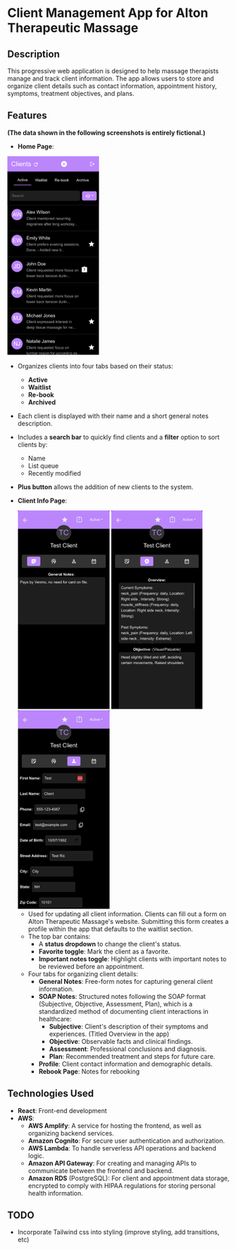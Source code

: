 # Client Management App for Alton Therapeutic Massage

## Description

This progressive web application is designed to help massage therapists manage and track client information. The app allows users to store and organize client details such as contact information, appointment history, symptoms, treatment objectives, and plans.

## Features

**(The data shown in the following screenshots is entirely fictional.)**

- **Home Page**:

<!-- ![Home page](demoPictures/homepage.png) -->

  <img src="demoPictures/homepage.png" alt="Homepage" display="inline" height="450">

- Organizes clients into four tabs based on their status:
  - **Active**
  - **Waitlist**
  - **Re-book**
  - **Archived**
- Each client is displayed with their name and a short general notes description.
- Includes a **search bar** to quickly find clients and a **filter** option to sort clients by:
  - Name
  - List queue
  - Recently modified
- **Plus button** allows the addition of new clients to the system.

- **Client Info Page**:
  <div display="flex">
    <img src="demoPictures/generalNotes.png" alt="Homepage" display="inline" height="450">
    <img src="demoPictures/SOAPnotes.png" alt="Alt text" display="inline" height="450">
    <img src="demoPictures/contact.png" alt="Alt text" display="inline" height="450">
  </div>

  - Used for updating all client information. Clients can fill out a form on Alton Therapeutic Massage's website. Submitting this form creates a profile within the app that defaults to the waitlist section.
  - The top bar contains:
    - A **status dropdown** to change the client's status.
    - **Favorite toggle**: Mark the client as a favorite.
    - **Important notes toggle**: Highlight clients with important notes to be reviewed before an appointment.
  - Four tabs for organizing client details:
    - **General Notes**: Free-form notes for capturing general client information.
    - **SOAP Notes**: Structured notes following the SOAP format (Subjective, Objective, Assessment, Plan), which is a standardized method of documenting client interactions in healthcare:
      - **Subjective**: Client's description of their symptoms and experiences. (Titled Overview in the app)
      - **Objective**: Observable facts and clinical findings.
      - **Assessment**: Professional conclusions and diagnosis.
      - **Plan**: Recommended treatment and steps for future care.
    - **Profile**: Client contact information and demographic details.
    - **Rebook Page**: Notes for rebooking

## Technologies Used

- **React**: Front-end development
- **AWS**:
  - **AWS Amplify**: A service for hosting the frontend, as well as organizing backend services.
  - **Amazon Cognito**: For secure user authentication and authorization.
  - **AWS Lambda**: To handle serverless API operations and backend logic.
  - **Amazon API Gateway**: For creating and managing APIs to communicate between the frontend and backend.
  - **Amazon RDS** (PostgreSQL): For client and appointment data storage, encrypted to comply with HIPAA regulations for storing personal health information.

## TODO

- Incorporate Tailwind css into styling (improve styling, add transitions, etc)
